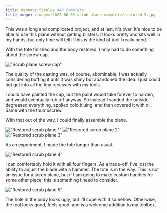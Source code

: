 ```yaml
---
title: Wannabe Stanley #40 Complete!
title_image: /images/2022-08-05-scrub-plane-complete/restored-5.jpg
---
```


This was a long and complicated project, and at last, it's over. It's nice to be able to use this plane without getting blisters. It looks pretty and sits well in my hands, but only time will tell if this is the kind of tool I really need.

<!--more-->

With the tote finished and the body restored, I only had to do something about the screw cap.

!["Scrub plane screw cap"](/images/2022-08-05-scrub-plane-complete/hardware.jpg)

The quality of the casting was, of course, abominable. I was actually considering buffing it until it was shiny but abandoned the idea. I just could not get into all the tiny recesses with my tools.

I could have painted the cap, but the paint would take forever to harden, and would eventually rub off anyway. So instead I sanded the outside, degreased everything, applied cold bluing, and then covered it with oil. Same with the thumbscrew.

With that out of the way, I could finally assemble the plane.

!["Restored scrub plane 1"](/images/2022-08-05-scrub-plane-complete/restored-1.jpg)
!["Restored scrub plane 2"](/images/2022-08-05-scrub-plane-complete/restored-2.jpg)
!["Restored scrub plane 3"](/images/2022-08-05-scrub-plane-complete/restored-3.jpg)

As an experiment, I made the tote longer than usual.

!["Restored scrub plane 4"](/images/2022-08-05-scrub-plane-complete/restored-4.jpg)

 I can comfortably hold it with all four fingers. As a trade-off, I've lost the ability to adjust the blade with a hammer. The tote is in the way. This is not an issue for a scrub plane, but if I am going to make custom handles for some other piece, this is something I need to consider.

!["Restored scrub plane 5"](/images/2022-08-05-scrub-plane-complete/restored-5.jpg)

The hole in the body looks ugly, but I'll cope with it somehow. Otherwise, the tool looks good, feels good, and is a welcome addition to my toolbox.
